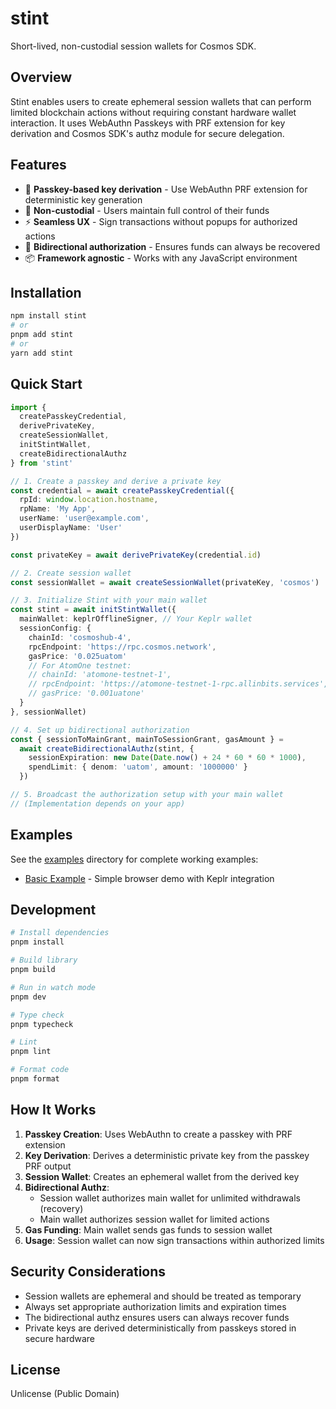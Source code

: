 # stint

Short-lived, non-custodial session wallets for Cosmos SDK.

## Overview

Stint enables users to create ephemeral session wallets that can perform limited blockchain actions without requiring constant hardware wallet interaction. It uses WebAuthn Passkeys with PRF extension for key derivation and Cosmos SDK's authz module for secure delegation.

## Features

- 🔑 **Passkey-based key derivation** - Use WebAuthn PRF extension for deterministic key generation
- 🔐 **Non-custodial** - Users maintain full control of their funds
- ⚡ **Seamless UX** - Sign transactions without popups for authorized actions
- 🔄 **Bidirectional authorization** - Ensures funds can always be recovered
- 📦 **Framework agnostic** - Works with any JavaScript environment

## Installation

```bash
npm install stint
# or
pnpm add stint
# or
yarn add stint
```

## Quick Start

```typescript
import {
  createPasskeyCredential,
  derivePrivateKey,
  createSessionWallet,
  initStintWallet,
  createBidirectionalAuthz
} from 'stint'

// 1. Create a passkey and derive a private key
const credential = await createPasskeyCredential({
  rpId: window.location.hostname,
  rpName: 'My App',
  userName: 'user@example.com',
  userDisplayName: 'User'
})

const privateKey = await derivePrivateKey(credential.id)

// 2. Create session wallet
const sessionWallet = await createSessionWallet(privateKey, 'cosmos')

// 3. Initialize Stint with your main wallet
const stint = await initStintWallet({
  mainWallet: keplrOfflineSigner, // Your Keplr wallet
  sessionConfig: {
    chainId: 'cosmoshub-4',
    rpcEndpoint: 'https://rpc.cosmos.network',
    gasPrice: '0.025uatom'
    // For AtomOne testnet:
    // chainId: 'atomone-testnet-1',
    // rpcEndpoint: 'https://atomone-testnet-1-rpc.allinbits.services',
    // gasPrice: '0.001uatone'
  }
}, sessionWallet)

// 4. Set up bidirectional authorization
const { sessionToMainGrant, mainToSessionGrant, gasAmount } = 
  await createBidirectionalAuthz(stint, {
    sessionExpiration: new Date(Date.now() + 24 * 60 * 60 * 1000),
    spendLimit: { denom: 'uatom', amount: '1000000' }
  })

// 5. Broadcast the authorization setup with your main wallet
// (Implementation depends on your app)
```

## Examples

See the [examples](./examples) directory for complete working examples:

- [Basic Example](./examples/basic) - Simple browser demo with Keplr integration

## Development

```bash
# Install dependencies
pnpm install

# Build library
pnpm build

# Run in watch mode
pnpm dev

# Type check
pnpm typecheck

# Lint
pnpm lint

# Format code
pnpm format
```

## How It Works

1. **Passkey Creation**: Uses WebAuthn to create a passkey with PRF extension
2. **Key Derivation**: Derives a deterministic private key from the passkey PRF output
3. **Session Wallet**: Creates an ephemeral wallet from the derived key
4. **Bidirectional Authz**:
   - Session wallet authorizes main wallet for unlimited withdrawals (recovery)
   - Main wallet authorizes session wallet for limited actions
5. **Gas Funding**: Main wallet sends gas funds to session wallet
6. **Usage**: Session wallet can now sign transactions within authorized limits

## Security Considerations

- Session wallets are ephemeral and should be treated as temporary
- Always set appropriate authorization limits and expiration times
- The bidirectional authz ensures users can always recover funds
- Private keys are derived deterministically from passkeys stored in secure hardware

## License

Unlicense (Public Domain)